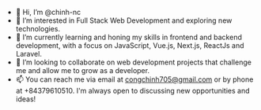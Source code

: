- 👋 Hi, I’m @chinh-nc
- 👀 I’m interested in Full Stack Web Development and exploring new technologies.
- 🌱 I’m currently learning and honing my skills in frontend and backend development, with a focus on JavaScript, Vue.js, Next.js, ReactJs and Laravel.
- 💞️ I’m looking to collaborate on web development projects that challenge me and allow me to grow as a developer.
- 📫 You can reach me via email at congchinh705@gmail.com or by phone at +84379610510. I'm always open to discussing new opportunities and ideas!

<!---
chinh-nc/chinh-nc is a ✨ special ✨ repository because its `README.md` (this file) appears on your GitHub profile.
You can click the Preview link to take a look at your changes.
--->
